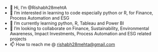 - 👋 Hi, I’m @Rishabh28mehtA
- 👀 I’m interested in learning to code especially python or R, for Finance, Process Automation and ESG
- 🌱 I’m currently learning python, R, Tableau and Power BI
- 💞️ I’m looking to collaborate on Finance, Sustainability, Environmental Awareness, Impact Investments, Process Automation and ESG related projects
- 📫 How to reach me @ rishabh28mehta@gmail.com

<!---
Rishabh28mehtA/Rishabh28mehtA is a ✨ special ✨ repository because its `README.md` (this file) appears on your GitHub profile.
You can click the Preview link to take a look at your changes.
--->
